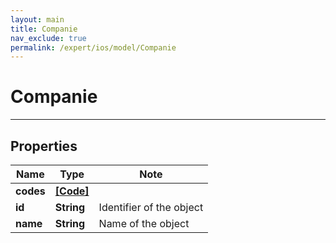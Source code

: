 ```yaml
---
layout: main
title: Companie
nav_exclude: true
permalink: /expert/ios/model/Companie
---
```


# Companie

---

## Properties

Name | Type | Note
---- | ---- | ----
**codes** | [**[Code]**](Code.md) | 
**id** | **String** | Identifier of the object 
**name** | **String** | Name of the object 

